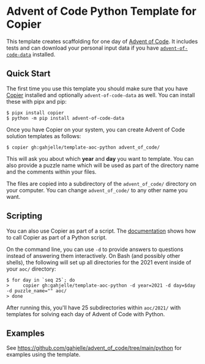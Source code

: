 # Advent of Code Python Template for Copier

This template creates scaffolding for one day of [Advent of Code](https://adventofcode.com/). It includes tests and can download your personal input data if you have [`advent-of-code-data`](https://pypi.org/project/advent-of-code-data/) installed.

## Quick Start

The first time you use this template you should make sure that you have [Copier](https://copier.readthedocs.io/) installed and optionally `advent-of-code-data` as well. You can install these with pipx and pip:

```console
$ pipx install copier
$ python -m pip install advent-of-code-data
```

Once you have Copier on your system, you can create Advent of Code solution templates as follows:

```console
$ copier gh:gahjelle/template-aoc-python advent_of_code/
```

This will ask you about which **year** and **day** you want to template. You can also provide a puzzle name which will be used as part of the directory name and the comments within your files.

The files are copied into a subdirectory of the `advent_of_code/` directory on your computer. You can change `advent_of_code/` to any other name you want.


## Scripting

You can also use Copier as part of a script. The [documentation](https://copier.readthedocs.io/en/stable/api/) shows how to call Copier as part of a Python script.

On the command line, you can use `-d` to provide answers to questions instead of answering them interactively. On Bash (and possibly other shells), the following will set up all directories for the 2021 event inside of your `aoc/` directory:

```console
$ for day in `seq 25`; do
>     copier gh:gahjelle/template-aoc-python -d year=2021 -d day=$day -d puzzle_name="" aoc/
> done
```

After running this, you'll have 25 subdirectories within `aoc/2021/` with templates for solving each day of Advent of Code with Python.


## Examples

See https://github.com/gahjelle/advent_of_code/tree/main/python for examples using the template.
